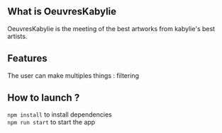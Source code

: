 ## What is OeuvresKabylie

OeuvresKabylie is the meeting of the best artworks from kabylie's best artists.

## Features

The user can make multiples things : filtering 



## How to launch ?

```npm install``` to install dependencies\
```npm run start``` to start the app

